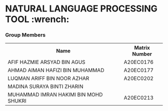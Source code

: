 <h1>NATURAL LANGUAGE PROCESSING TOOL :wrench:</h>

<h3>Group Members</h3>
<table>
  <tr>
    <th>Name</th>
    <th>Matrix Number</th>
  </tr>
  <tr>
    <td>AFIF HAZMIE ARSYAD BIN AGUS</td>
    <td>A20EC0176</td>
  </tr>
  <tr>
    <td>AHMAD AIMAN HAFIZI BIN MUHAMMAD</td>
    <td>A20EC0177</td>
  </tr>
  <tr>
    <td>LUQMAN ARIFF BIN NOOR AZHAR</td>
    <td>A20EC0202</td>
  </tr>
  <tr>
    <td>MADINA SURAYA BINTI ZHARIN</td>
  </tr>
  <tr>
    <td>MUHAMMAD IMRAN HAKIMI BIN MOHD SHUKRI</td>
    <td>A20EC0213</td>
  </tr>
</table>

